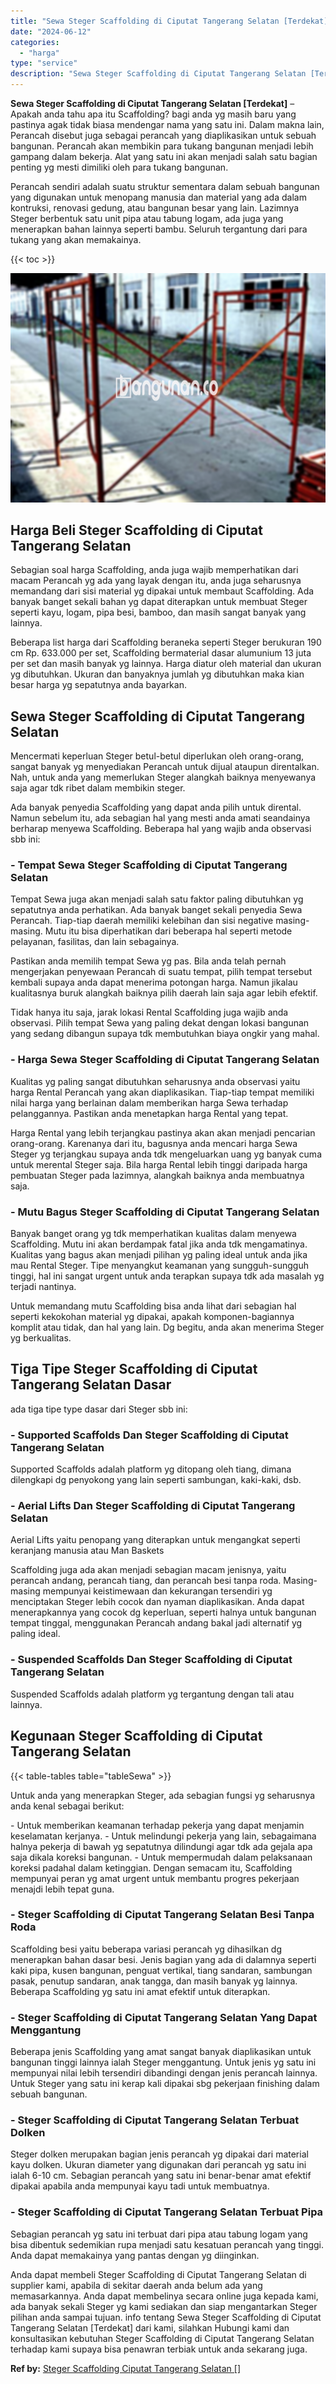 ```yaml
---
title: "Sewa Steger Scaffolding di Ciputat Tangerang Selatan [Terdekat]"
date: "2024-06-12"
categories: 
  - "harga"
type: "service"
description: "Sewa Steger Scaffolding di Ciputat Tangerang Selatan [Terdekat]. Anda dapat membeli Steger Scaffolding di Ciputat Tangerang Selatan di supplier kami, apabila..."
---
```


**Sewa Steger Scaffolding di Ciputat Tangerang Selatan \[Terdekat\]** – Apakah anda tahu apa itu Scaffolding? bagi anda yg masih baru yang pastinya agak tidak biasa mendengar nama yang satu ini. Dalam makna lain, Perancah disebut juga sebagai perancah yang diaplikasikan untuk sebuah bangunan. Perancah akan membikin para tukang bangunan menjadi lebih gampang dalam bekerja. Alat yang satu ini akan menjadi salah satu bagian penting yg mesti dimiliki oleh para tukang bangunan.

Perancah sendiri adalah suatu struktur sementara dalam sebuah bangunan yang digunakan untuk menopang manusia dan material yang ada dalam kontruksi, renovasi gedung, atau bangunan besar yang lain. Lazimnya Steger berbentuk satu unit pipa atau tabung logam, ada juga yang menerapkan bahan lainnya seperti bambu. Seluruh tergantung dari para tukang yang akan memakainya.

{{< toc >}}

![Sewa Steger Scaffolding di Ciputat Tangerang Selatan [Terdekat]](/images/sewa-scaffolding-steger-29.png)

## Harga Beli Steger Scaffolding di Ciputat Tangerang Selatan

Sebagian soal harga Scaffolding, anda juga wajib memperhatikan dari macam Perancah yg ada yang layak dengan itu, anda juga seharusnya memandang dari sisi material yg dipakai untuk membaut Scaffolding. Ada banyak banget sekali bahan yg dapat diterapkan untuk membuat Steger seperti kayu, logam, pipa besi, bamboo, dan masih sangat banyak yang lainnya.

Beberapa list harga dari Scaffolding beraneka seperti Steger berukuran 190 cm Rp. 633.000 per set, Scaffolding bermaterial dasar alumunium 13 juta per set dan masih banyak yg lainnya. Harga diatur oleh material dan ukuran yg dibutuhkan. Ukuran dan banyaknya jumlah yg dibutuhkan maka kian besar harga yg sepatutnya anda bayarkan.

## Sewa Steger Scaffolding di Ciputat Tangerang Selatan

Mencermati keperluan Steger betul-betul diperlukan oleh orang-orang, sangat banyak yg menyediakan Perancah untuk dijual ataupun direntalkan. Nah, untuk anda yang memerlukan Steger alangkah baiknya menyewanya saja agar tdk ribet dalam membikin steger.

Ada banyak penyedia Scaffolding yang dapat anda pilih untuk dirental. Namun sebelum itu, ada sebagian hal yang mesti anda amati seandainya berharap menyewa Scaffolding. Beberapa hal yang wajib anda observasi sbb ini:

### \- Tempat Sewa Steger Scaffolding di Ciputat Tangerang Selatan

Tempat Sewa juga akan menjadi salah satu faktor paling dibutuhkan yg sepatutnya anda perhatikan. Ada banyak banget sekali penyedia Sewa Perancah. Tiap-tiap daerah memiliki kelebihan dan sisi negative masing-masing. Mutu itu bisa diperhatikan dari beberapa hal seperti metode pelayanan, fasilitas, dan lain sebagainya.

Pastikan anda memilih tempat Sewa yg pas. Bila anda telah pernah mengerjakan penyewaan Perancah di suatu tempat, pilih tempat tersebut kembali supaya anda dapat menerima potongan harga. Namun jikalau kualitasnya buruk alangkah baiknya pilih daerah lain saja agar lebih efektif.

Tidak hanya itu saja, jarak lokasi Rental Scaffolding juga wajib anda observasi. Pilih tempat Sewa yang paling dekat dengan lokasi bangunan yang sedang dibangun supaya tdk membutuhkan biaya ongkir yang mahal.

### \- Harga Sewa Steger Scaffolding di Ciputat Tangerang Selatan

Kualitas yg paling sangat dibutuhkan seharusnya anda observasi yaitu harga Rental Perancah yang akan diaplikasikan. Tiap-tiap tempat memiliki nilai harga yang berlainan dalam memberikan harga Sewa terhadap pelanggannya. Pastikan anda menetapkan harga Rental yang tepat.

Harga Rental yang lebih terjangkau pastinya akan akan menjadi pencarian orang-orang. Karenanya dari itu, bagusnya anda mencari harga Sewa Steger yg terjangkau supaya anda tdk mengeluarkan uang yg banyak cuma untuk merental Steger saja. Bila harga Rental lebih tinggi daripada harga pembuatan Steger pada lazimnya, alangkah baiknya anda membuatnya saja.

### \- Mutu Bagus Steger Scaffolding di Ciputat Tangerang Selatan

Banyak banget orang yg tdk memperhatikan kualitas dalam menyewa Scaffolding. Mutu ini akan berdampak fatal jika anda tdk mengamatinya. Kualitas yang bagus akan menjadi pilihan yg paling ideal untuk anda jika mau Rental Steger. Tipe menyangkut keamanan yang sungguh-sungguh tinggi, hal ini sangat urgent untuk anda terapkan supaya tdk ada masalah yg terjadi nantinya.

Untuk memandang mutu Scaffolding bisa anda lihat dari sebagian hal seperti kekokohan material yg dipakai, apakah komponen-bagiannya komplit atau tidak, dan hal yang lain. Dg begitu, anda akan menerima Steger yg berkualitas.

## Tiga Tipe Steger Scaffolding di Ciputat Tangerang Selatan Dasar

ada tiga tipe type dasar dari Steger sbb ini:

### \- Supported Scaffolds Dan Steger Scaffolding di Ciputat Tangerang Selatan

Supported Scaffolds adalah platform yg ditopang oleh tiang, dimana dilengkapi dg penyokong yang lain seperti sambungan, kaki-kaki, dsb.

### \- Aerial Lifts Dan Steger Scaffolding di Ciputat Tangerang Selatan

Aerial Lifts yaitu penopang yang diterapkan untuk mengangkat seperti keranjang manusia atau Man Baskets

Scaffolding juga ada akan menjadi sebagian macam jenisnya, yaitu perancah andang, perancah tiang, dan perancah besi tanpa roda. Masing-masing mempunyai keistimewaan dan kekurangan tersendiri yg menciptakan Steger lebih cocok dan nyaman diaplikasikan. Anda dapat menerapkannya yang cocok dg keperluan, seperti halnya untuk bangunan tempat tinggal, menggunakan Perancah andang bakal jadi alternatif yg paling ideal.

### \- Suspended Scaffolds Dan Steger Scaffolding di Ciputat Tangerang Selatan

Suspended Scaffolds adalah platform yg tergantung dengan tali atau lainnya.

## Kegunaan Steger Scaffolding di Ciputat Tangerang Selatan

{{< table-tables table="tableSewa" >}}

Untuk anda yang menerapkan Steger, ada sebagian fungsi yg seharusnya anda kenal sebagai berikut:

\- Untuk memberikan keamanan terhadap pekerja yang dapat menjamin keselamatan kerjanya. - Untuk melindungi pekerja yang lain, sebagaimana halnya pekerja di bawah yg sepatutnya dilindungi agar tdk ada gejala apa saja dikala koreksi bangunan. - Untuk mempermudah dalam pelaksanaan koreksi padahal dalam ketinggian. Dengan semacam itu, Scaffolding mempunyai peran yg amat urgent untuk membantu progres pekerjaan menajdi lebih tepat guna.

### \- Steger Scaffolding di Ciputat Tangerang Selatan Besi Tanpa Roda

Scaffolding besi yaitu beberapa variasi perancah yg dihasilkan dg menerapkan bahan dasar besi. Jenis bagian yang ada di dalamnya seperti kaki pipa, kusen bangunan, penguat vertikal, tiang sandaran, sambungan pasak, penutup sandaran, anak tangga, dan masih banyak yg lainnya. Beberapa Scaffolding yg satu ini amat efektif untuk diterapkan.

### \- Steger Scaffolding di Ciputat Tangerang Selatan Yang Dapat Menggantung

Beberapa jenis Scaffolding yang amat sangat banyak diaplikasikan untuk bangunan tinggi lainnya ialah Steger menggantung. Untuk jenis yg satu ini mempunyai nilai lebih tersendiri dibandingi dengan jenis perancah lainnya. Untuk Steger yang satu ini kerap kali dipakai sbg pekerjaan finishing dalam sebuah bangunan.

### \- Steger Scaffolding di Ciputat Tangerang Selatan Terbuat Dolken

Steger dolken merupakan bagian jenis perancah yg dipakai dari material kayu dolken. Ukuran diameter yang digunakan dari perancah yg satu ini ialah 6-10 cm. Sebagian perancah yang satu ini benar-benar amat efektif dipakai apabila anda mempunyai kayu tadi untuk membuatnya.

### \- Steger Scaffolding di Ciputat Tangerang Selatan Terbuat Pipa

Sebagian perancah yg satu ini terbuat dari pipa atau tabung logam yang bisa dibentuk sedemikian rupa menjadi satu kesatuan perancah yang tinggi. Anda dapat memakainya yang pantas dengan yg diinginkan.

Anda dapat membeli Steger Scaffolding di Ciputat Tangerang Selatan di supplier kami, apabila di sekitar daerah anda belum ada yang memasarkannya. Anda dapat membelinya secara online juga kepada kami, ada banyak sekali Steger yg kami sediakan dan siap mengantarkan Steger pilihan anda sampai tujuan. info tentang Sewa Steger Scaffolding di Ciputat Tangerang Selatan \[Terdekat\] dari kami, silahkan Hubungi kami dan konsultasikan kebutuhan Steger Scaffolding di Ciputat Tangerang Selatan terhadap kami supaya bisa penawran terbiak untuk anda sekarang juga.

**Ref by:** [Steger Scaffolding Ciputat Tangerang Selatan []](https://id.wikipedia.org/wiki/Steger)
